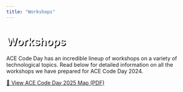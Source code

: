 ```yaml
---
title: "Workshops"
---
```


<!DOCTYPE html>
<html lang="en">
<head>
  <meta charset="UTF-8">
  <title>Workshops</title>
  <meta name="viewport" content="width=device-width, initial-scale=1.0">
  <!-- Tailwind CSS (include only if not already included in your layout) -->
  <script src="https://cdn.tailwindcss.com"></script>
  <style>
    .text-outline-shadow {
      text-shadow: 2px 2px 0 #000;
      color: white;
    }
  </style>
</head>
<body class="bg-gray-900 text-white px-6 py-10">

  <h1 class="text-4xl font-bold mb-4 text-outline-shadow before:content-['Workshops']">Workshops</h1>

  <p class="mb-4">
    ACE Code Day has an incredible lineup of workshops on a variety of technological topics. Read below for detailed information on all the workshops we have prepared for ACE Code Day 2024.
  </p>

  <!-- Map link button -->
  <a href="https://drive.google.com/file/d/1jOhaGAwZei5tFFCqmkVtt5TkoUvE4UfI/view?usp=sharing"
     target="_blank"
     rel="noopener noreferrer"
     class="inline-block mt-2 px-5 py-2 bg-blue-600 text-white font-semibold rounded-lg hover:bg-blue-700 transition">
     📍 View ACE Code Day 2025 Map (PDF)
  </a>

</body>
</html>
